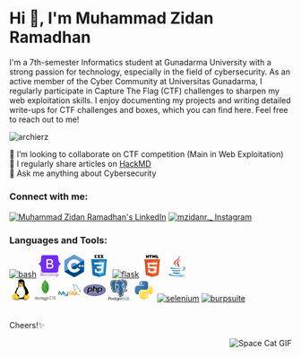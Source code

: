 <h1 align="left">Hi 👋, I'm Muhammad Zidan Ramadhan</h1>
<p align="left">I'm a 7th-semester Informatics student at Gunadarma University with a strong passion for technology, especially in the field of cybersecurity. As an active member of the Cyber Community at Universitas Gunadarma, I regularly participate in Capture The Flag (CTF) challenges to sharpen my web exploitation skills. I enjoy documenting my projects and writing detailed write-ups for CTF challenges and boxes, which you can find here. Feel free to reach out to me!</p>

<p align="left">
  <img src="https://komarev.com/ghpvc/?username=archierz&label=Profile%20views&color=0e75b6&style=flat" alt="archierz" />
</p>

👯 I’m looking to collaborate on CTF competition (Main in Web Exploitation) <br>
📝 I regularly share articles on [HackMD](https://hackmd.io/@archie-) <br>
💬 Ask me anything about Cybersecurity <br>

<h3 align="left">Connect with me:</h3>
<p align="left">
  <a href="https://www.linkedin.com/in/muhammad-zidan-ramadhan-b9aa24205/"><img align="center" src="https://raw.githubusercontent.com/rahuldkjain/github-profile-readme-generator/master/src/images/icons/Social/linked-in-alt.svg" alt="Muhammad Zidan Ramadhan's LinkedIn" height="30" width="40" /></a>
  <a href="https://instagram.com/mzidanr._"><img align="center" src="https://raw.githubusercontent.com/rahuldkjain/github-profile-readme-generator/master/src/images/icons/Social/instagram.svg" alt="mzidanr._ Instagram" height="30" width="40" /></a>
</p>

<h3 align="left">Languages and Tools:</h3>
<p align="left">
  <a href="https://www.gnu.org/software/bash/"><img src="https://www.vectorlogo.zone/logos/gnu_bash/gnu_bash-icon.svg" alt="bash" width="40" height="40"/></a> 
  <a href="https://getbootstrap.com"><img src="https://raw.githubusercontent.com/devicons/devicon/master/icons/bootstrap/bootstrap-plain-wordmark.svg" alt="bootstrap" width="40" height="40"/></a> 
  <a href="https://www.w3schools.com/cpp/"><img src="https://raw.githubusercontent.com/devicons/devicon/master/icons/cplusplus/cplusplus-original.svg" alt="cplusplus" width="40" height="40"/></a> 
  <a href="https://www.w3schools.com/css/"><img src="https://raw.githubusercontent.com/devicons/devicon/master/icons/css3/css3-original-wordmark.svg" alt="css3" width="40" height="40"/></a> 
  <a href="https://flask.palletsprojects.com/"><img src="https://www.vectorlogo.zone/logos/pocoo_flask/pocoo_flask-icon.svg" alt="flask" width="40" height="40"/></a> 
  <a href="https://www.w3.org/html/"><img src="https://raw.githubusercontent.com/devicons/devicon/master/icons/html5/html5-original-wordmark.svg" alt="html5" width="40" height="40"/></a> 
  <a href="https://www.java.com"><img src="https://raw.githubusercontent.com/devicons/devicon/master/icons/java/java-original.svg" alt="java" width="40" height="40"/></a> <br>
  <a href="https://www.linux.org/"><img src="https://raw.githubusercontent.com/devicons/devicon/master/icons/linux/linux-original.svg" alt="linux" width="40" height="40"/></a> 
  <a href="https://www.mongodb.com/"><img src="https://raw.githubusercontent.com/devicons/devicon/master/icons/mongodb/mongodb-original-wordmark.svg" alt="mongodb" width="40" height="40"/></a> 
  <a href="https://www.mysql.com/"><img src="https://raw.githubusercontent.com/devicons/devicon/master/icons/mysql/mysql-original-wordmark.svg" alt="mysql" width="40" height="40"/></a> 
  <a href="https://www.php.net"><img src="https://raw.githubusercontent.com/devicons/devicon/master/icons/php/php-original.svg" alt="php" width="40" height="40"/></a> 
  <a href="https://www.postgresql.org"><img src="https://raw.githubusercontent.com/devicons/devicon/master/icons/postgresql/postgresql-original-wordmark.svg" alt="postgresql" width="40" height="40"/></a> 
  <a href="https://www.python.org"><img src="https://raw.githubusercontent.com/devicons/devicon/master/icons/python/python-original.svg" alt="python" width="40" height="40"/></a> 
  <a href="https://www.selenium.dev"><img src="https://raw.githubusercontent.com/detain/svg-logos/780f25886640cef088af994181646db2f6b1a3f8/svg/selenium-logo.svg" alt="selenium" width="40" height="40"/></a> 
  <a href="https://portswigger.net/burp"><img src="https://encrypted-tbn0.gstatic.com/images?q=tbn:ANd9GcSWDsIMwEubnS43MuXjzPzgFVJ1rGtiDFJjwg&s" alt="burpsuite" width="40" height="40"/></a> 
</p>
<br>Cheers!✨
<p align="right">
  <img src="https://media.tenor.com/2roX3uxz_68AAAAM/cat-space.gif" alt="Space Cat GIF" />
</p>
